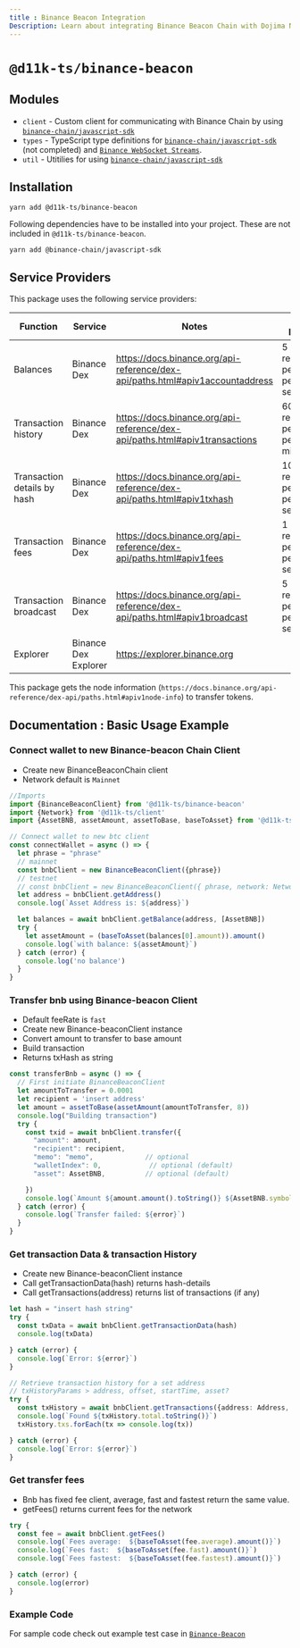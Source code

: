 ```yaml
---
title : Binance Beacon Integration
Description: Learn about integrating Binance Beacon Chain with Dojima Network for enhanced functionality.
---
```


# `@d11k-ts/binance-beacon`

## Modules

- `client` - Custom client for communicating with Binance Chain by
  using [`binance-chain/javascript-sdk`](https://github.com/binance-chain/javascript-sdk)
- `types` - TypeScript type definitions
  for [`binance-chain/javascript-sdk`](https://github.com/binance-chain/javascript-sdk) (not completed)
  and [`Binance WebSocket Streams`](https://docs.binance.org/api-reference/dex-api/ws-streams.html).
- `util` - Utitilies for using [`binance-chain/javascript-sdk`](https://github.com/binance-chain/javascript-sdk)

## Installation

```
yarn add @d11k-ts/binance-beacon
```

Following dependencies have to be installed into your project. These are not included in `@d11k-ts/binance-beacon`.

```
yarn add @binance-chain/javascript-sdk
```

## Service Providers

This package uses the following service providers:

| Function                     | Service              | Notes                                                                         | Rate limits                   |
|------------------------------| -------------------- | ----------------------------------------------------------------------------- | ----------------------------- |
| Balances                     | Binance Dex          | https://docs.binance.org/api-reference/dex-api/paths.html#apiv1accountaddress | 5 requests per IP per second. |
| Transaction history          | Binance Dex          | https://docs.binance.org/api-reference/dex-api/paths.html#apiv1transactions   | 60 requests per IP per minute |
| Transaction details by hash  | Binance Dex          | https://docs.binance.org/api-reference/dex-api/paths.html#apiv1txhash         | 10 requests per IP per second |
| Transaction fees             | Binance Dex          | https://docs.binance.org/api-reference/dex-api/paths.html#apiv1fees           | 1 request per IP per second   |
| Transaction broadcast        | Binance Dex          | https://docs.binance.org/api-reference/dex-api/paths.html#apiv1broadcast      | 5 requests per IP per second  |
| Explorer                     | Binance Dex Explorer | https://explorer.binance.org                                                  |                               |

This package gets the node information (`https://docs.binance.org/api-reference/dex-api/paths.html#apiv1node-info`) to
transfer tokens.

## Documentation : Basic Usage Example

### Connect wallet to new Binance-beacon Chain Client

- Create new BinanceBeaconChain client
- Network default is `Mainnet`

```ts
//Imports 
import {BinanceBeaconClient} from '@d11k-ts/binance-beacon'
import {Network} from '@d11k-ts/client'
import {AssetBNB, assetAmount, assetToBase, baseToAsset} from '@d11k-ts/utils'

// Connect wallet to new btc client 
const connectWallet = async () => {
  let phrase = "phrase"
  // mainnet
  const bnbClient = new BinanceBeaconClient({phrase})
  // testnet
  // const bnbClient = new BinanceBeaconClient({ phrase, network: Network.Testnet })
  let address = bnbClient.getAddress()
  console.log(`Asset Address is: ${address}`)

  let balances = await bnbClient.getBalance(address, [AssetBNB])
  try {
    let assetAmount = (baseToAsset(balances[0].amount)).amount()
    console.log(`with balance: ${assetAmount}`)
  } catch (error) {
    console.log('no balance')
  }
}
```

### Transfer bnb using Binance-beacon Client

- Default feeRate is `fast`
- Create new Binance-beaconClient instance
- Convert amount to transfer to base amount
- Build transaction
- Returns txHash as string

```ts
const transferBnb = async () => {
  // First initiate BinanceBeaconClient
  let amountToTransfer = 0.0001
  let recipient = 'insert address'
  let amount = assetToBase(assetAmount(amountToTransfer, 8))
  console.log("Building transaction")
  try {
    const txid = await bnbClient.transfer({
      "amount": amount,
      "recipient": recipient,
      "memo": "memo",             // optional
      "walletIndex": 0,            // optional (default)
      "asset": AssetBNB,          // optional (default)

    })
    console.log(`Amount ${amount.amount().toString()} ${AssetBNB.symbol} TransactionId: ${txid}`)
  } catch (error) {
    console.log(`Transfer failed: ${error}`)
  }
}
```

### Get transaction Data & transaction History

- Create new Binance-beaconClient instance
- Call getTransactionData(hash) returns hash-details
- Call getTransactions(address) returns list of transactions (if any)

```ts
let hash = "insert hash string"
try {
  const txData = await bnbClient.getTransactionData(hash)
  console.log(txData)

} catch (error) {
  console.log(`Error: ${error}`)
}

// Retrieve transaction history for a set address
// txHistoryParams > address, offset, startTime, asset? 
try {
  const txHistory = await bnbClient.getTransactions({address: Address, limit: 4})
  console.log(`Found ${txHistory.total.toString()}`)
  txHistory.txs.forEach(tx => console.log(tx))

} catch (error) {
  console.log(`Error: ${error}`)
}
```

### Get transfer fees

- Bnb has fixed fee client, average, fast and fastest return the same value.
- getFees() returns current fees for the network

```ts
try {
  const fee = await bnbClient.getFees()
  console.log(`Fees average:  ${baseToAsset(fee.average).amount()}`)
  console.log(`Fees fast:  ${baseToAsset(fee.fast).amount()}`)
  console.log(`Fees fastest:  ${baseToAsset(fee.fastest).amount()}`)

} catch (error) {
  console.log(error)
}

```

### Example Code

For sample code check out example test case in [`Binance-Beacon`](https://github.com/dojimanetwork/d11k-ts/blob/main/packages/d11k-binance-beacon/examples/test.ts)